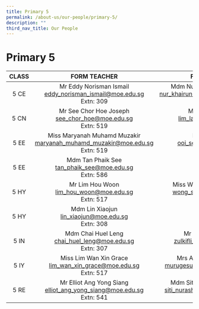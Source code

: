 ```yaml
---
title: Primary 5
permalink: /about-us/our-people/primary-5/
description: ""
third_nav_title: Our People
---
```

# Primary 5

| CLASS |                               FORM TEACHER                              |                                  FORM TEACHER                                 |
|:-----:|:-----------------------------------------------------------------------:|:-----------------------------------------------------------------------------:|
|  5 CE | Mr Eddy Norisman Ismail<br>[eddy_norisman_ismail@moe.edu.sg](mailto:eddy_norisman_ismail@moe.edu.sg)<br>Extn: 309  |       Mdm Nur Khairunnisa Abdullah<br>[nur_khairunnisa_abdullah@moe.edu.sg](mailto:nur_khairunnisa_abdullah@moe.edu.sg)<br>Extn: 518          |
|  5 CN |      Mr See Chor Hoe Joseph<br>[see_chor_hoe@moe.edu.sg](mailto:see_chor_hoe@moe.edu.sg)<br>Extn: 519      |       Mdm Lim Lay Chin<br>[lim_lay_chin@moe.edu.sg](mailto:lim_lay_chin@moe.edu.sg)<br>Extn: 302            |
|  5 EE | Miss Maryanah Muhamd Muzakir<br>[maryanah_muhamd_muzakir@moe.edu.sg](mailto:maryanah_muhamd_muzakir@moe.edu.sg)<br>Extn: 519 |  Mr Ooi Soo Eng<br>[ooi_soo_eng@moe.edu.sg](mailto:ooi_soo_eng@moe.edu.sg)<br>Extn: 511  |
|  5 EE |        Mdm Tan Phaik See<br>[tan_phaik_see@moe.edu.sg](mailto:tan_phaik_see@moe.edu.sg)<br>Extn: 586         |
|  5 HY |Mr Lim Hou Woon<br>[lim_hou_woon@moe.edu.sg](mailto:lim_hou_woon@moe.edu.sg)<br>Extn: 517          |   Miss Wong Soo Shan Carmen<br>[wong_soo_shan@moe.edu.sg](mailto:wong_soo_shan@moe.edu.sg)<br>Extn: 503      |
|  5 HY |Mdm Lin Xiaojun<br>[lin_xiaojun@moe.edu.sg](mailto:lin_xiaojun@moe.edu.sg)<br>Extn: 308    |
|  5 IN | Mdm Chai Huel Leng<br>[chai_huel_leng@moe.edu.sg](mailto:chai_huel_leng@moe.edu.sg)<br>Extn: 307  |         Mr Zulkifli Bin Mansor<br>[zulkifli_mansor@moe.edu.sg](mailto:zulkifli_mansor@moe.edu.sg)<br>Extn: 520           
|  5 IY |  Miss Lim Wan Xin Grace<br>[lim_wan_xin_grace@moe.edu.sg](mailto:lim_wan_xin_grace@moe.edu.sg)<br>Extn: 517        |   Mrs Avinash Murugesuvari<br>[murugesuvari_vasu_g@moe.edu.sg](mailto:murugesuvari_vasu_g@moe.edu.sg)<br>Extn: 303         |
|  5 RE | Mr Elliot Ang Yong Siang<br>[elliot_ang_yong_siang@moe.edu.sg](mailto:elliot_ang_yong_siang@moe.edu.sg)<br>Extn: 541      |   Mdm Siti Nurashikin Bte Ajmain<br>[siti_nurashikin_ajmain@moe.edu.sg](mailto:siti_nurashikin_ajmain@moe.edu.sg)<br>Extn: 501       |